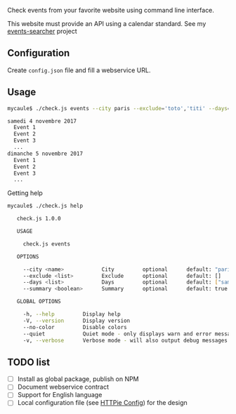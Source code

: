 Check events from your favorite website using command line interface.

This website must provide an API using a calendar standard.
See my [events-searcher](https://github.com/mycaule/events-searcher) project

## Configuration

Create `config.json` file and fill a webservice URL.

## Usage
```bash
mycaule$ ./check.js events --city paris --exclude='toto','titi' --days=samedi,dimanche --summary true

samedi 4 novembre 2017
  Event 1
  Event 2
  Event 3
  ...
dimanche 5 novembre 2017
  Event 1
  Event 2
  Event 3
  ...
```

Getting help
```bash
mycaule$ ./check.js help

   check.js 1.0.0

   USAGE

     check.js events

   OPTIONS

     --city <name>            City         optional      default: "paris"
     --exclude <list>         Exclude      optional      default: []
     --days <list>            Days         optional      default: ["samedi","dimanche"]
     --summary <boolean>      Summary      optional      default: true

   GLOBAL OPTIONS

     -h, --help         Display help
     -V, --version      Display version
     --no-color         Disable colors
     --quiet            Quiet mode - only displays warn and error messages
     -v, --verbose      Verbose mode - will also output debug messages
```
## TODO list

- [ ] Install as global package, publish on NPM
- [ ] Document webservice contract
- [ ] Support for English language
- [ ] Local configuration file (see [HTTPie Config](https://httpie.org/doc#config)) for the design

